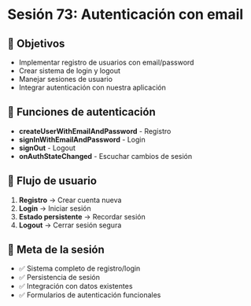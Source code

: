 # Sesión 73: Autenticación con email

## 🎯 Objetivos
- Implementar registro de usuarios con email/password
- Crear sistema de login y logout
- Manejar sesiones de usuario
- Integrar autenticación con nuestra aplicación

## 🔐 Funciones de autenticación
- **createUserWithEmailAndPassword** - Registro
- **signInWithEmailAndPassword** - Login
- **signOut** - Logout
- **onAuthStateChanged** - Escuchar cambios de sesión

## 👤 Flujo de usuario
1. **Registro** → Crear cuenta nueva
2. **Login** → Iniciar sesión
3. **Estado persistente** → Recordar sesión
4. **Logout** → Cerrar sesión segura

## 🎯 Meta de la sesión
- ✅ Sistema completo de registro/login
- ✅ Persistencia de sesión
- ✅ Integración con datos existentes
- ✅ Formularios de autenticación funcionales
